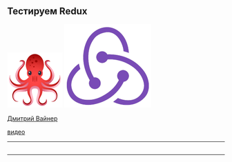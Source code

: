 ## Тестируем Redux

![react-testing library](assets/react-testing/logo-large.png)
![react-testing library](assets/redux/logo.png)

[Дмитрий Вайнер](mailto:dmitry.weiner@gmail.com)

[видео](https://drive.google.com/file/d/1Qq_gC5TsY29wuteXrRVewQcCPfU4RHld/view?usp=sharing)

---

##

---